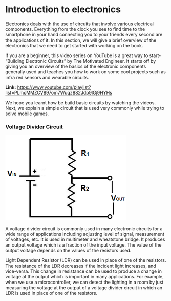 # Introduction to electronics 

Electronics deals with the use of circuits that involve various electrical components. Everything from the clock you see to find time to the smartphone in your hand connecting you to your friends every second are the applications of it. In this section, we will give a brief overview of the electronics that we need to get started with working on the book.

If you are a beginner, this video series on YouTube is a great way to start- “Building Electronic Circuits” by The Motivated Engineer. It starts off by giving you an overview of the basics of the electronic components generally used and teaches you how to work on some cool projects such as infra red sensors and wearable circuits.

**Link:** https://www.youtube.com/playlist?list=PLmcMMZCV897om7Wuqz882Jdp9lGj9HYHs 

We hope you learnt how be build basic circuits by watching the videos. Next, we explain a simple circuit that is used very commonly while trying to solve mobile games.

### Voltage Divider Circuit

![Voltage Divider Circuit](/Images/VoltageDividerCircuit.png)

A voltage divider circuit is commonly used in many electronic circuits for a wide range of applications including adjusting level of signal, measurement of voltages, etc. It is used in multimeter and wheatstone bridge. It produces an output voltage which is a fraction of the input voltage. The value of the output voltage depends on the values of the resistors used.

Light Dependent Resistor (LDR) can be used in place of one of the resistors. The resistance of the LDR decreases if the incident light increases, and vice-versa. This change in resistance can be used to produce a change in voltage at the output which is important in many applications. For example, when we use a microcontroller, we can detect the lighting in a room by just measuring the voltage at the output of a voltage divider circuit in which an LDR is used in place of one of the resistors. 



